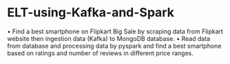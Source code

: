 # ELT-using-Kafka-and-Spark
• Find a best smartphone on Flipkart Big Sale by scraping data from Flipkart website then ingestion data (Kafka) to MongoDB
database.
• Read data from database and processing data by pyspark and find a best smartphone based on ratings and number of
reviews in different price ranges.
